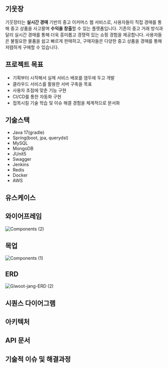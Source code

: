 ## 기웃장
기웃장터는 **실시간 경매** 기반의 중고 이커머스 웹 서비스로, 사용자들이 직접 경매를 통해 중고 상품을 사고팔며 **수익을 창출**할 수 있는 플랫폼입니다. 기존의 중고 거래 방식과 달리 실시간 경매를 통해 더욱 흥미롭고 경쟁력 있는 쇼핑 경험을 제공합니다. 사용자들은 불필요한 물품을 쉽고 빠르게 판매하고, 구매자들은 다양한 중고 상품을 경매를 통해 저렴하게 구매할 수 있습니다.

## 프로젝트 목표
* 기획부터 시작해서 실제 서비스 배포를 염두에 두고 개발
* 클라우드 서비스를 활용한 서버 구축을 목표
* 사용자 초점에 맞춘 기능 구현
* CI/CD를 통한 자동화 구현
* 접목시킬 기술 학습 및 이슈 해결 경험을 체계적으로 문서화

## 기술스택
* Java 17(gradle)
* Spring(boot, jpa, querydsl)
* MySQL
* MongoDB
* JUnit5
* Swagger
* Jenkins
* Redis
* Docker
* AWS

## 유스케이스

## 와이어프레임
![Components (2)](https://github.com/user-attachments/assets/b3a69d74-519f-4bda-b59c-c3f0409f9717)

## 목업
![Components (1)](https://github.com/user-attachments/assets/42f164af-1f2f-454c-8416-52096fffd7b3)

## ERD
![Giwoot-jang-ERD (2)](https://github.com/user-attachments/assets/91caf398-c2fb-464f-83ab-916d367d7e4d)

## 시퀀스 다이어그램

## 아키텍처

## API 문서

## 기술적 이슈 및 해결과정

